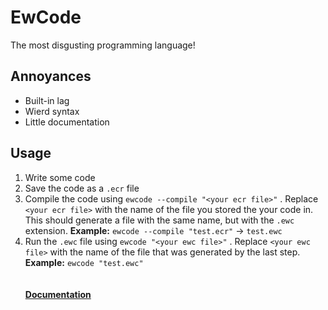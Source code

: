 # EwCode
The most disgusting programming language!
## Annoyances
 - Built-in lag
 - Wierd syntax
 - Little documentation
## Usage
1. Write some code
2. Save the code as a `.ecr` file
3. Compile the code using `ewcode --compile "<your ecr file>"` . Replace `<your ecr file>` with the name of the file you stored the your code in. This should generate a file with the same name, but with the `.ewc` extension. **Example:** `ewcode --compile "test.ecr"` -> `test.ewc`
4. Run the `.ewc` file using `ewcode "<your ewc file>"` . Replace `<your ewc file>` with the name of the file that was generated by the last step. **Example:** `ewcode "test.ewc"`
<br /><br /><br />
**[Documentation](https://github.com/EnderixMC/EwCode/wiki)**
